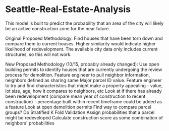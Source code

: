 # Seattle-Real-Estate-Analysis

This model is built to predict the probability that an area of the city will likely be an active construction zone for the near future.

Original Proposed Methodology:
Find houses that have been torn down and compare them to current houses. Higher similarity would indicate higher likelihood of redevelopment.
The available city data only includes current structures, so this will not work.

New Proposed Methodology (10/15, probably already changed):
Use open building permits to identify houses that are currently undergoing the review process for demolition.
Feature engineer to pull neighbor information, neighbors defined as sharing same Major parcel ID value.
Feature engineer to try and find characteristics that might make a property appealing - value, lot size, age, how it compares to neighbors, etc
Look at if there has already been redevelopment (compare mean year of construction to recent construction) - percentage built within recent timeframe could be added as a feature
Look at open demolition permits
Find way to compare parcel groups?
Do Stratified K Fold Validation
Assign probabilities that a parcel might be redeveloped
Calculate construction score as some combination of neighbors' probabilities

